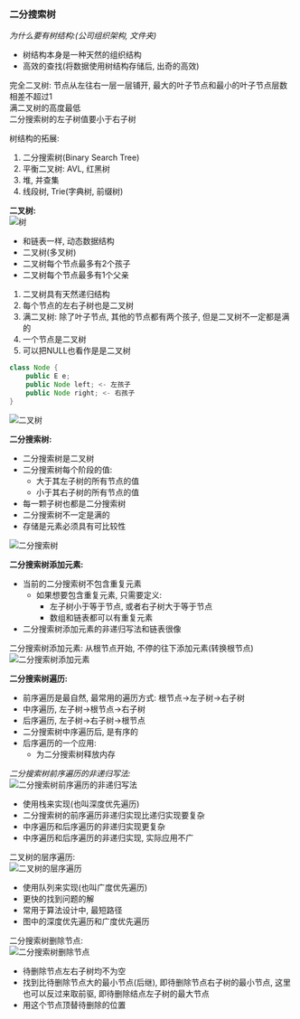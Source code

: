 ### 二分搜索树 

*为什么要有树结构:(公司组织架构, 文件夹)*  

- 树结构本身是一种天然的组织结构
- 高效的查找(将数据使用树结构存储后, 出奇的高效)

  
  
完全二叉树: 节点从左往右一层一层铺开, 最大的叶子节点和最小的叶子节点层数相差不超过1  
满二叉树的高度最低  
二分搜索树的左子树值要小于右子树  

树结构的拓展:  
1. 二分搜索树(Binary Search Tree)
2. 平衡二叉树: AVL, 红黑树
3. 堆, 并查集
4. 线段树, Trie(字典树, 前缀树)

**二叉树:**  
![树](https://study-note-huang.oss-cn-beijing.aliyuncs.com/img/20211219153344.png)  

- 和链表一样, 动态数据结构
- 二叉树(多叉树)
- 二叉树每个节点最多有2个孩子
- 二叉树每个节点最多有1个父亲

1. 二叉树具有天然递归结构
2. 每个节点的左右子树也是二叉树
3. 满二叉树: 除了叶子节点, 其他的节点都有两个孩子, 但是二叉树不一定都是满的
4. 一个节点是二叉树
5. 可以把NULL也看作是是二叉树
``` java
class Node {
    public E e;
    public Node left; <- 左孩子
    public Node right; <- 右孩子
}
```

![二叉树](https://study-note-huang.oss-cn-beijing.aliyuncs.com/img/20211219154250.png)


**二分搜索树:**  
- 二分搜索树是二叉树
- 二分搜索树每个阶段的值:
    - 大于其左子树的所有节点的值
    - 小于其右子树的所有节点的值
- 每一颗子树也都是二分搜索树
- 二分搜索树不一定是满的
- 存储是元素必须具有可比较性

![二分搜索树](https://study-note-huang.oss-cn-beijing.aliyuncs.com/img/20211219154856.png)


**二分搜索树添加元素:**  
- 当前的二分搜索树不包含重复元素
    - 如果想要包含重复元素, 只需要定义:
        - 左子树小于等于节点, 或者右子树大于等于节点
        - 数组和链表都可以有重复元素
- 二分搜索树添加元素的非递归写法和链表很像

二分搜索树添加元素: 从根节点开始, 不停的往下添加元素(转换根节点)
![二分搜索树添加元素](https://study-note-huang.oss-cn-beijing.aliyuncs.com/img/20211219163436.png)


**二分搜索树遍历:**  
- 前序遍历是最自然, 最常用的遍历方式: 根节点->左子树->右子树
- 中序遍历, 左子树->根节点->右子树
- 后序遍历, 左子树->右子树->根节点
- 二分搜索树中序遍历后, 是有序的
- 后序遍历的一个应用:
    - 为二分搜索树释放内存


*二分搜索树前序遍历的非递归写法:*  
![二分搜索树前序遍历的非递归写法](https://study-note-huang.oss-cn-beijing.aliyuncs.com/img/20211219171141.png)  

- 使用栈来实现(也叫深度优先遍历)
- 二分搜索树的前序遍历非递归实现比递归实现要复杂
- 中序遍历和后序遍历的非递归实现更复杂
- 中序遍历和后序遍历的非递归实现, 实际应用不广


二叉树的层序遍历:  
![二叉树的层序遍历](https://study-note-huang.oss-cn-beijing.aliyuncs.com/img/20211219173940.png)  

- 使用队列来实现(也叫广度优先遍历)
- 更快的找到问题的解
- 常用于算法设计中, 最短路径
- 图中的深度优先遍历和广度优先遍历


二分搜索树删除节点:  
![二分搜索树删除节点](https://study-note-huang.oss-cn-beijing.aliyuncs.com/img/20211219185658.png)  

- 待删除节点左右子树均不为空
- 找到比待删除节点大的最小节点(后继), 即待删除节点右子树的最小节点, 这里也可以反过来取前驱, 即待删除结点左子树的最大节点
- 用这个节点顶替待删除的位置